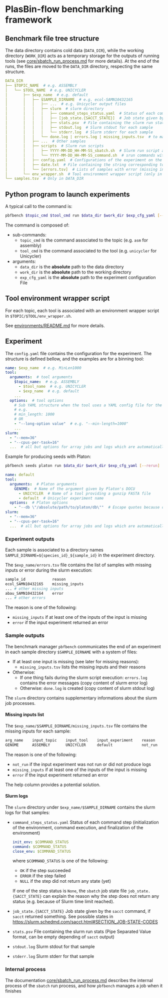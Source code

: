 # PlasBin-flow benchmarking framework

## Benchmark file tree structure

The data directory contains cold data (`DATA_DIR`), while the working directory (`WORK_DIR`) acts as a temporary storage for the outputs of running tools (see [core/sbatch_run_process.md](core/sbatch_run_process.md) for more details).
At the end of the runs, the files are moved to the `DATA_DIR` directory, respecting the same structure.

```yaml
DATA_DIR
├── $TOPIC_NAME  # e.g. ASSEMBLY
│   └── $TOOL_NAME  # e.g. UNICYCLER
│       ├── $exp_name  # e.g. default
│       │   ├── $SAMPLE_DIRNAME  # e.g. ecol-SAMN10432165
│       │   │   ├── ...  # e.g. Unicycler output files
│       │   │   ├── slurm  # slurm directory
│       │   │   │   ├── command_steps_status.yaml  # Status of each command step (initialization of the environment, command execution, and finalization of the environment)
│       │   │   │   ├── [job_state.{SACCT_STATE}]  # Job state given by the sacct command, see https://slurm.schedmd.com/sacct.html#SECTION_JOB-STATE-CODES
│       │   │   │   ├── stats.psv  # File containing the slurm run stats (Pipe Separated Value format)
│       │   │   │   ├── stdout.log  # Slurm stdout for each sample
│       │   │   │   └── stderr.log  # Slurm stderr for each sample
│       │   │   └── done.log | errors.log | missing_inputs.tsv  # to mark the status of the sample experiment
│       │   ├── ...  # Other samples
│       │   ├── scripts  # Slurm run scripts
│       │   │   ├── YYYY-MM-DD_HH-MM-SS_sbatch.sh  # Slurm run script according to the horodatage
│       │   │   └── YYYY-MM-DD_HH-MM-SS_command.sh  # srun commands without init and close tool environment processes
│       │   ├── config.yaml  # Configurations of the experiment on the tool for the topic
│       │   ├── date.txt  # File containing the string corresponding to the last experiment date
│       │   └── [errors.tsv]  # Lists of samples with error (missing inputs or error during slurm run)
│       └── env_wrapper.sh  # Tool environment wrapper script (only in DATA_DIR tree)
└── samples.tsv  # Only in DATA_DIR
```

## Python program to launch experiments

A typical call to the command is:
<!-- DOCU fix command args order -->
```sh
pbfbench $topic_cmd $tool_cmd run $data_dir $work_dir $exp_cfg_yaml [--rerun]
```

The command is composed of:

* sub-commands:
  * `topic_cmd` is the command associated to the topic (e.g. `asm` for assembly)
  * `tool_cmd` is the command associated to the tool (e.g. `unicycler` for Unicycler)
* arguments:
  * `data_dir` is the **absolute** path to the data directory
  * `work_dir` is the **absolute** path to the working directory
  * `exp_cfg_yaml` is the **absolute** path to the experiment configuration File

## Tool environment wrapper script

For each topic, each tool is associated with an environment wrapper script in `$TOPIC/$TOOL/env_wrapper.sh`.

See [environments/README.md](environments/README.md) for more details.

<!-- DOCU explain how to properly set the environment according to the tool command template (with command for help) -->

## Experiment

The `config.yaml` file contains the configuration for the experiment.
The structure is defined bellow, and the examples are for a binning tool:

```yaml
name: $exp_name  # e.g. MinLen1000
tool:
  arguments:  # tool arguments
    $topic_name:  # e.g. ASSEMBLY
      - $tool_name  # e.g. UNICYCLER
      - $exp_name  # e.g. default
    ...
  options:  # tool options
    # Sub YAML structure when the tool uses a YAML config file for the options
    # e.g.
    # min_length: 1000
    # OR
    - "--long-option value"  # e.g. "--min-length=1000"
    ...
slurm:
  - "--mem=36"
  - "--cpus-per-task=16"
  ...  # all but options for array jobs and logs which are automatically set
```

Example for producing seeds with Platon:

```sh
pbfbench seeds platon run $data_dir $work_dir $exp_cfg_yaml [--rerun]
```

```yaml
name: default
tool:
  arguments:  # Platon arguments
    GENOME:  # Name of the argument given by Platon's DOCU
      - UNICYCLER  # Name of a tool providing a gunzip FASTA file
      - default  # Unicycler experiment name
  options:  # Platon options
    - "--db \"/absolute/path/to/platon/db\""  # Escape quotes because of YAML
slurm:
  - "--mem=36"
  - "--cpus-per-task=16"
  ...  # all but options for array jobs and logs which are automatically set
```

### Experiment outputs

Each sample is associated to a directory names `SAMPLE_DIRNAME=${species_id}_${sample_id}` in the experiment directory.

The `$exp_name/errors.tsv` file contains the list of samples with missing inputs or error during the slurm execution:

```python
sample_id            reason
ecol_SAMN10432165    missing_inputs
... # other missing inputs
abau_SAMN10432164    error
... # other errors
```

The reason is one of the following:

* `missing_inputs` if at least one of the inputs of the input is missing
* `error` if the input experiment returned an error

### Sample outputs

The benchmark manager `pbfbench` communicates the end of an experiment in each sample directory `$SAMPLE_DIRNAME` with a system of files:

* If at least one input is missing (see later for missing reasons):
  * `missing_inputs.tsv` lists the missing inputs and their reasons
* Otherwise:
  * If one thing fails during the slurm script execution: `errors.log` contains the error messages (copy content of slurm error log)
  * Otherwise: `done.log` is created (copy content of slurm stdout log)

The `slurm` directory contains supplementary informations about the slurm job processes.

#### Missing inputs list

The `$exp_name/$SAMPLE_DIRNAME/missing_inputs.tsv` file contains the missing inputs for each sample:

```html
arg_name    input_topic    input_tool    input_experiment    reason    help
GENOME      ASSEMBLY       UNICYCLER     default             not_run   "pbfbench asm unicycler run --help"
```

The reason is one of the following:

* `not_run` if the input experiment was not run or did not produce logs
* `missing_inputs` if at least one of the inputs of the input is missing
* `error` if the input experiment returned an error

The help column provides a potential solution.

#### Slurm logs

The `slurm` directory under `$exp_name/$SAMPLE_DIRNAME` contains the slurm logs for that samples:

* `command_steps_status.yaml` Status of each command step (initialization of the environment, command execution, and finalization of the environment)

  ```yaml
  init_env: $COMMAND_STATUS
  command: $COMMAND_STATUS
  close_env: $COMMAND_STATUS
  ```

  where `$COMMAND_STATUS` is one of the following:

  * `OK` if the step succeeded
  * `ERROR` if the step failed
  * `NULL` if the step did not return any state (yet)

  If one of the step status is `None`, the `sbatch` job state file `job_state.{SACCT_STATE}` can explain the reason why the step does not return any status (e.g. because of Slurm time limit reached).

* `job_state.{SACCT_STATE}` Job state given by the `sacct` command, if `sacct` returned something. See possible states in <https://slurm.schedmd.com/sacct.html#SECTION_JOB-STATE-CODES>
* `stats.psv` File containing the slurm run stats (Pipe Separated Value format, can be empty depending of `sacct` output)
* `stdout.log` Slurm stdout for that sample
* `stderr.log` Slurm stderr for that sample

### Internal process

The documentation [core/sbatch_run_process.md](core/sbatch_run_process.md) describes the internal process of the `sbatch` run process, and how `pbfbench` manages a job when it finishes
